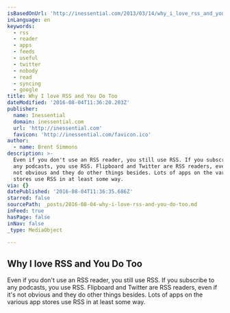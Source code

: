 ```yaml
---
isBasedOnUrl: 'http://inessential.com/2013/03/14/why_i_love_rss_and_you_do_too'
inLanguage: en
keywords:
  - rss
  - reader
  - apps
  - feeds
  - useful
  - twitter
  - nobody
  - read
  - syncing
  - google
title: Why I love RSS and You Do Too
dateModified: '2016-08-04T11:36:20.203Z'
publisher:
  name: Inessential
  domain: inessential.com
  url: 'http://inessential.com'
  favicon: 'http://inessential.com/favicon.ico'
author:
  - name: Brent Simmons
description: >-
  Even if you don't use an RSS reader, you still use RSS. If you subscribe to
  any podcasts, you use RSS. Flipboard and Twitter are RSS readers, even if it's
  not obvious and they do other things besides. Lots of apps on the various app
  stores use RSS in at least some way.
via: {}
datePublished: '2016-08-04T11:36:35.686Z'
starred: false
sourcePath: _posts/2016-08-04-why-i-love-rss-and-you-do-too.md
inFeed: true
hasPage: false
inNav: false
_type: MediaObject

---
```

<article style=""><h1>Why I love RSS and You Do Too</h1><p>Even if you don't use an RSS reader, you still use RSS. If you subscribe to any podcasts, you use RSS. Flipboard and Twitter are RSS readers, even if it's not obvious and they do other things besides. Lots of apps on the various app stores use RSS in at least some way.</p></article>